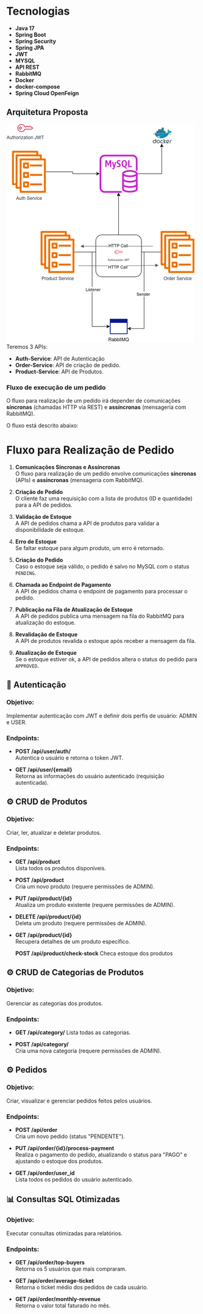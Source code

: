 # Tecnologias

* **Java 17**
* **Spring Boot**
* **Spring Security**
* **Spring JPA**
* **JWT**
* **MYSQL**
* **API REST**
* **RabbitMQ**
* **Docker**
* **docker-compose**
* **Spring Cloud OpenFeign**
  

## Arquitetura Proposta



![Arquitetura Proposta](diagrama.png)
Teremos 3 APIs:

* **Auth-Service**: API de Autenticação
* **Order-Service**: API de criação de pedido.
* **Product-Service**: API de Produtos.


### Fluxo de execução de um pedido

O fluxo para realização de um pedido irá depender de comunicações **síncronas** (chamadas HTTP via REST) e **assíncronas** (mensageria com RabbitMQ).

O fluxo está descrito abaixo:

# Fluxo para Realização de Pedido

1. **Comunicações Síncronas e Assíncronas**  
   O fluxo para realização de um pedido envolve comunicações **síncronas** (APIs) e **assíncronas** (mensageria com RabbitMQ).

2. **Criação de Pedido**  
   O cliente faz uma requisição com a lista de produtos (ID e quantidade) para a API de pedidos.

3. **Validação de Estoque**  
   A API de pedidos chama a API de produtos para validar a disponibilidade de estoque.

4. **Erro de Estoque**  
   Se faltar estoque para algum produto, um erro é retornado.

5. **Criação do Pedido**  
   Caso o estoque seja válido, o pedido é salvo no MySQL com o status `PENDING`.

6. **Chamada ao Endpoint de Pagamento**  
   A API de pedidos chama o endpoint de pagamento para processar o pedido.

7. **Publicação na Fila de Atualização de Estoque**  
   A API de pedidos publica uma mensagem na fila do RabbitMQ para atualização do estoque.

8. **Revalidação de Estoque**  
   A API de produtos revalida o estoque após receber a mensagem da fila.

9. **Atualização de Estoque**  
   Se o estoque estiver ok, a API de pedidos altera o status do pedido para `APPROVED`.
## 🔑 Autenticação

### Objetivo:
Implementar autenticação com JWT e definir dois perfis de usuário: ADMIN e USER.

### Endpoints:
- **POST /api/user/auth/**  
  Autentica o usuário e retorna o token JWT.

- **GET /api/user/{email}**  
  Retorna as informações do usuário autenticado (requisição autenticada).

## ⚙️ CRUD de Produtos

### Objetivo:
Criar, ler, atualizar e deletar produtos.

### Endpoints:
- **GET /api/product**  
  Lista todos os produtos disponíveis.

- **POST /api/product**  
  Cria um novo produto (requere permissões de ADMIN).

- **PUT /api/product/{id}**  
  Atualiza um produto existente (requere permissões de ADMIN).

- **DELETE /api/product/{id}**  
  Deleta um produto (requere permissões de ADMIN).

- **GET /api/product/{id}**  
  Recupera detalhes de um produto específico.

   **POST /api/product/check-stock** 
  Checa estoque dos produtos

## ⚙️ CRUD de Categorias de Produtos

### Objetivo:
Gerenciar as categorias dos produtos.

### Endpoints:
- **GET /api/category/** 
  Lista todas as categorias.

- **POST /api/category/**  
  Cria uma nova categoria (requere permissões de ADMIN).


## ⚙️ Pedidos

### Objetivo:
Criar, visualizar e gerenciar pedidos feitos pelos usuários.

### Endpoints:
- **POST /api/order**  
  Cria um novo pedido (status "PENDENTE").

- **PUT /api/order/{id}/process-payment**  
  Realiza o pagamento do pedido, atualizando o status para "PAGO" e ajustando o estoque dos produtos.

- **GET /api/order/user_id**  
  Lista todos os pedidos do usuário autenticado.


## 📊 Consultas SQL Otimizadas

### Objetivo:
Executar consultas otimizadas para relatórios.

### Endpoints:
- **GET /api/order/top-buyers**  
  Retorna os 5 usuários que mais compraram.

- **GET /api/order/average-ticket**  
  Retorna o ticket médio dos pedidos de cada usuário.

- **GET /api/order/monthly-revenue**  
  Retorna o valor total faturado no mês.
